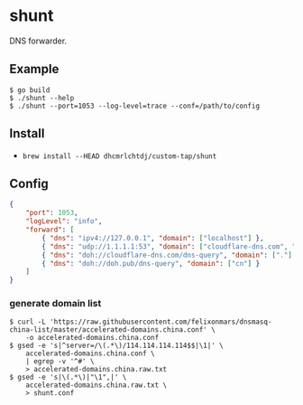 # shunt

DNS forwarder.

## Example

```
$ go build
$ ./shunt --help
$ ./shunt --port=1053 --log-level=trace --conf=/path/to/config
```

## Install

- `brew install --HEAD dhcmrlchtdj/custom-tap/shunt`

## Config

```json
{
    "port": 1053,
    "logLevel": "info",
    "forward": [
        { "dns": "ipv4://127.0.0.1", "domain": ["localhost"] },
        { "dns": "udp://1.1.1.1:53", "domain": ["cloudflare-dns.com", "doh.pub"] },
        { "dns": "doh://cloudflare-dns.com/dns-query", "domain": ["."] },
        { "dns": "doh://doh.pub/dns-query", "domain": ["cn"] }
    ]
}
```

### generate domain list

```
$ curl -L 'https://raw.githubusercontent.com/felixonmars/dnsmasq-china-list/master/accelerated-domains.china.conf' \
    -o accelerated-domains.china.conf
$ gsed -e 's|^server=/\(.*\)/114.114.114.114$$|\1|' \
    accelerated-domains.china.conf \
    | egrep -v '^#' \
    > accelerated-domains.china.raw.txt
$ gsed -e 's|\(.*\)|"\1",|' \
    accelerated-domains.china.raw.txt \
    > shunt.conf
```
